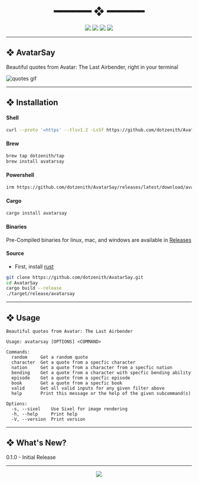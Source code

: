 <h1 align="center"> ━━━━━━  ❖  ━━━━━━ </h1>

<!-- BADGES -->
<div align="center">
   <p></p>

   <img src="https://img.shields.io/github/stars/dotzenith/AvatarSay?color=F8BD96&labelColor=302D41&style=for-the-badge">

   <img src="https://img.shields.io/github/forks/dotzenith/AvatarSay?color=DDB6F2&labelColor=302D41&style=for-the-badge">

   <img src="https://img.shields.io/github/repo-size/dotzenith/AvatarSay?color=ABE9B3&labelColor=302D41&style=for-the-badge">

   <img src="https://img.shields.io/github/commit-activity/y/dotzenith/AvatarSay?color=96CDFB&labelColor=302D41&style=for-the-badge&label=COMMITS"/>
   <br>
</div>

<p/>

---

## ❖ AvatarSay

Beautiful quotes from Avatar: The Last Airbender, right in your terminal

  <img src="https://github.com/dotzenith/dotzenith/blob/main/assets/AvatarSay/quotes.gif" alt="quotes gif">

---

## ❖ Installation

#### Shell
```sh
curl --proto '=https' --tlsv1.2 -LsSf https://github.com/dotzenith/AvatarSay/releases/latest/download/avatarsay-installer.sh | sh
```

#### Brew
```sh
brew tap dotzenith/tap
brew install avatarsay
```

#### Powershell
```sh
irm https://github.com/dotzenith/AvatarSay/releases/latest/download/avatarsay-installer.ps1 | iex
```

#### Cargo
```sh
cargo install avatarsay
```

#### Binaries
Pre-Compiled binaries for linux, mac, and windows are available in [Releases](https://github.com/dotzenith/AvatarSay/releases)

#### Source
- First, install [rust](https://rustup.rs/)
```sh
git clone https://github.com/dotzenith/AvatarSay.git
cd AvatarSay
cargo build --release
./target/release/avatarsay
```

---

## ❖ Usage

```
Beautiful quotes from Avatar: The Last Airbender

Usage: avatarsay [OPTIONS] <COMMAND>

Commands:
  random     Get a random quote
  character  Get a quote from a specfic character
  nation     Get a quote from a character from a specfic nation
  bending    Get a quote from a character with specfic bending ability
  episode    Get a quote from a specfic episode
  book       Get a quote from a specfic book
  valid      Get all valid inputs for any given filter above
  help       Print this message or the help of the given subcommand(s)

Options:
  -s, --sixel    Use Sixel for image rendering
  -h, --help     Print help
  -V, --version  Print version
```
---

## ❖ What's New?

0.1.0 - Initial Release

---

<div align="center">

   <img src="https://img.shields.io/static/v1.svg?label=License&message=MIT&color=F5E0DC&labelColor=302D41&style=for-the-badge">

</div>
